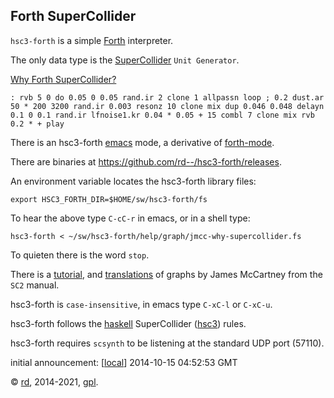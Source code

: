 Forth SuperCollider
-------------------

`hsc3-forth` is a simple [Forth](http://www.forth.org/) interpreter.

The only data type is the [SuperCollider](http://audiosynth.com/) `Unit Generator`.

[Why Forth SuperCollider?](http://rohandrape.net/?t=hsc3-graphs&e=lib/sc/graph/jmcc-why-supercollider.scd)

~~~~
: rvb 5 0 do 0.05 0 0.05 rand.ir 2 clone 1 allpassn loop ; 0.2 dust.ar
50 * 200 3200 rand.ir 0.003 resonz 10 clone mix dup 0.046 0.048 delayn
0.1 0 0.1 rand.ir lfnoise1.kr 0.04 * 0.05 + 15 combl 7 clone mix rvb
0.2 * + play
~~~~

<!-- ![](sw/hsc3-graphs/svg/why-supercollider.svg) -->

There is an hsc3-forth [emacs](http://www.gnu.org/software/emacs/) mode,
a derivative of [forth-mode](http://www.gnu.org/software/gforth/).

There are binaries at <https://github.com/rd--/hsc3-forth/releases>.

<!--
There is an OSX (10.9.3) binary
([hsc3-forth](sw/hsc3-forth/osx/hsc3-forth.xz).[xz](http://tukaani.org/xz/)),
or to build type:

~~~~
$ cabal install
~~~~
-->

An environment variable locates the hsc3-forth library files:

~~~~
export HSC3_FORTH_DIR=$HOME/sw/hsc3-forth/fs
~~~~

To hear the above type `C-cC-r` in emacs, or in a shell type:

~~~~
hsc3-forth < ~/sw/hsc3-forth/help/graph/jmcc-why-supercollider.fs
~~~~

To quieten there is the word `stop`.

There is a
[tutorial](http://rohandrape.net/?t=hsc3-forth&e=help/tutorial.fs), and
[translations](http://rohandrape.net/?t=hsc3-forth&e=help/jmcc.fs) of graphs by
James McCartney <!-- (http://audiosynth.com/autobio/emu.jpg) -->
from the `SC2` manual.

hsc3-forth is `case-insensitive`, in emacs type `C-xC-l` or `C-xC-u`.

hsc3-forth follows the [haskell](http://haskell.org/) SuperCollider ([hsc3](?t=hsc3)) rules.

hsc3-forth requires `scsynth` to be listening at the standard UDP port (57110).

<!--
HSC3-FORTH is partial, it is known to work as far as the translated
graphs at [HSC3-GRAPHS](http://rohandrape.net/?t=hsc3-graphs), search for `FS` in the
[INDEX](?t=hsc3-graphs&e=md/ix.md).
-->

<!-- HSC3-FORTH is for [FORTH IMPACT](http://forthimpact.bandcamp.com/). -->

<!--
([AG](http://www.alexandergarsden.com/) and [SD](http://www.samueldunscombe.com/)
-->

initial announcement:
[[local](http://rohandrape.net/?t=hsc3-forth&e=help/announce.text)]
2014-10-15 04:52:53 GMT

<!--
[haskell-art](https://lurk.org/groups/haskell-art/messages/topic/znDbu2Xon6WryqsEvlaZf/),
[gmane](http://article.gmane.org/gmane.comp.lang.haskell.art/1025),
[bham](http://www.listarc.bham.ac.uk/lists/sc-users/msg42055.html)
-->

© [rd](http://rohandrape.net/), 2014-2021, [gpl](http://gnu.org/copyleft/).
